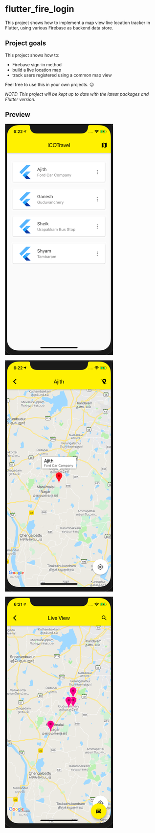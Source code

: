 # flutter_fire_login


This project shows how to implement a map view live location tracker  in Flutter, using various Firebase as backend data store.


## Project goals

This project shows how to:

- Firebase sign-in method
- build a live location map
- track users registered using a common map view

Feel free to use this in your own projects. 😉

_NOTE: This project will be kept up to date with the latest packages and Flutter version._

## Preview

![](screenshots/home.png)

![](screenshots/user_profile.png)

![](screenshots/users_view.png)
